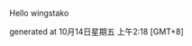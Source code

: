 <!--- 
The README.md is auto-generated. Do not edit.
--->

Hello wingstako

generated at 10月14日星期五 上午2:18 [GMT+8]